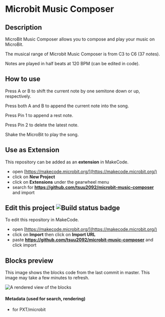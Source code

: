
# Microbit Music Composer

## Description

MicroBit Music Composer allows you to compose and play your music on MicroBit.

The musical range of Microbit Music Composer is from C3 to C6 (37 notes).

Notes are played in half beats at 120 BPM (can be edited in code).

## How to use

Press A or B to shift the current note by one semitone down or up, respectively. 

Press both A and B to append the current note into the song.

Press Pin 1 to append a rest note.

Press Pin 2 to delete the latest note.

Shake the MicroBit to play the song.

## Use as Extension

This repository can be added as an **extension** in MakeCode.

* open [https://makecode.microbit.org/](https://makecode.microbit.org/)
* click on **New Project**
* click on **Extensions** under the gearwheel menu
* search for **https://github.com/tsuu2092/microbit-music-composer** and import

## Edit this project ![Build status badge](https://github.com/tsuu2092/microbit-music-composer/workflows/MakeCode/badge.svg)

To edit this repository in MakeCode.

* open [https://makecode.microbit.org/](https://makecode.microbit.org/)
* click on **Import** then click on **Import URL**
* paste **https://github.com/tsuu2092/microbit-music-composer** and click import

## Blocks preview

This image shows the blocks code from the last commit in master.
This image may take a few minutes to refresh.

![A rendered view of the blocks](https://github.com/tsuu2092/microbit-music-composer/raw/master/.github/makecode/blocks.png)

#### Metadata (used for search, rendering)

* for PXT/microbit
<script src="https://makecode.com/gh-pages-embed.js"></script><script>makeCodeRender("{{ site.makecode.home_url }}", "{{ site.github.owner_name }}/{{ site.github.repository_name }}");</script>
